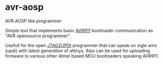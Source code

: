 # avr-aosp
AVR AOSP like programmer

Simple tool that implements basic [AVR911](http://ww1.microchip.com/downloads/en/AppNotes/doc2568.pdf) bootloader communication as "AVR opensource programmer".

Usefull for the open [JTAG2UPDI](https://github.com/ElTangas/jtag2updi/tree/master/tools/avrjtagicev2) programmer that can speak on sigle wire (updi) with latest generation of attinys.
Also can be used for uploading firmware to various other Atmel based MCU bootloaders speaking AVR911.

